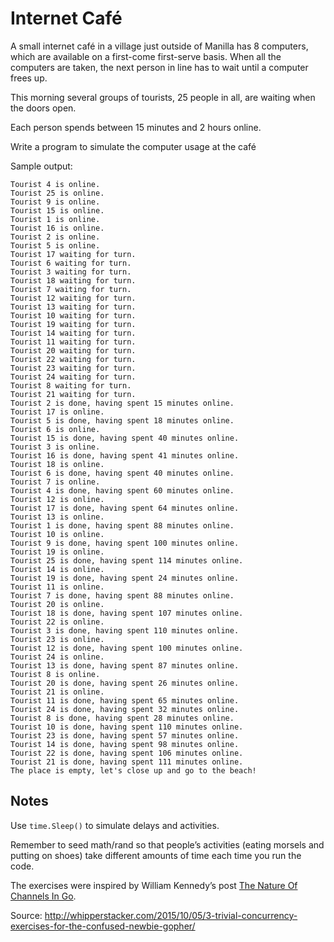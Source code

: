 # Internet Café

A small internet café in a village just outside of Manilla has 8 computers, which are available on a first-come first-serve basis. When all the computers are taken, the next person in line has to wait until a computer frees up.

This morning several groups of tourists, 25 people in all, are waiting when the doors open.

Each person spends between 15 minutes and 2 hours online.

Write a program to simulate the computer usage at the café

Sample output:

```
Tourist 4 is online.
Tourist 25 is online.
Tourist 9 is online.
Tourist 15 is online.
Tourist 1 is online.
Tourist 16 is online.
Tourist 2 is online.
Tourist 5 is online.
Tourist 17 waiting for turn.
Tourist 6 waiting for turn.
Tourist 3 waiting for turn.
Tourist 18 waiting for turn.
Tourist 7 waiting for turn.
Tourist 12 waiting for turn.
Tourist 13 waiting for turn.
Tourist 10 waiting for turn.
Tourist 19 waiting for turn.
Tourist 14 waiting for turn.
Tourist 11 waiting for turn.
Tourist 20 waiting for turn.
Tourist 22 waiting for turn.
Tourist 23 waiting for turn.
Tourist 24 waiting for turn.
Tourist 8 waiting for turn.
Tourist 21 waiting for turn.
Tourist 2 is done, having spent 15 minutes online.
Tourist 17 is online.
Tourist 5 is done, having spent 18 minutes online.
Tourist 6 is online.
Tourist 15 is done, having spent 40 minutes online.
Tourist 3 is online.
Tourist 16 is done, having spent 41 minutes online.
Tourist 18 is online.
Tourist 6 is done, having spent 40 minutes online.
Tourist 7 is online.
Tourist 4 is done, having spent 60 minutes online.
Tourist 12 is online.
Tourist 17 is done, having spent 64 minutes online.
Tourist 13 is online.
Tourist 1 is done, having spent 88 minutes online.
Tourist 10 is online.
Tourist 9 is done, having spent 100 minutes online.
Tourist 19 is online.
Tourist 25 is done, having spent 114 minutes online.
Tourist 14 is online.
Tourist 19 is done, having spent 24 minutes online.
Tourist 11 is online.
Tourist 7 is done, having spent 88 minutes online.
Tourist 20 is online.
Tourist 18 is done, having spent 107 minutes online.
Tourist 22 is online.
Tourist 3 is done, having spent 110 minutes online.
Tourist 23 is online.
Tourist 12 is done, having spent 100 minutes online.
Tourist 24 is online.
Tourist 13 is done, having spent 87 minutes online.
Tourist 8 is online.
Tourist 20 is done, having spent 26 minutes online.
Tourist 21 is online.
Tourist 11 is done, having spent 65 minutes online.
Tourist 24 is done, having spent 32 minutes online.
Tourist 8 is done, having spent 28 minutes online.
Tourist 10 is done, having spent 110 minutes online.
Tourist 23 is done, having spent 57 minutes online.
Tourist 14 is done, having spent 98 minutes online.
Tourist 22 is done, having spent 106 minutes online.
Tourist 21 is done, having spent 111 minutes online.
The place is empty, let's close up and go to the beach!
```

## Notes

Use `time.Sleep()` to simulate delays and activities.

Remember to seed math/rand so that people’s activities (eating morsels and putting on shoes) take different amounts of time each time you run the code.

The exercises were inspired by William Kennedy’s post [The Nature Of Channels In Go](http://www.goinggo.net/2014/02/the-nature-of-channels-in-go.html).

Source: http://whipperstacker.com/2015/10/05/3-trivial-concurrency-exercises-for-the-confused-newbie-gopher/